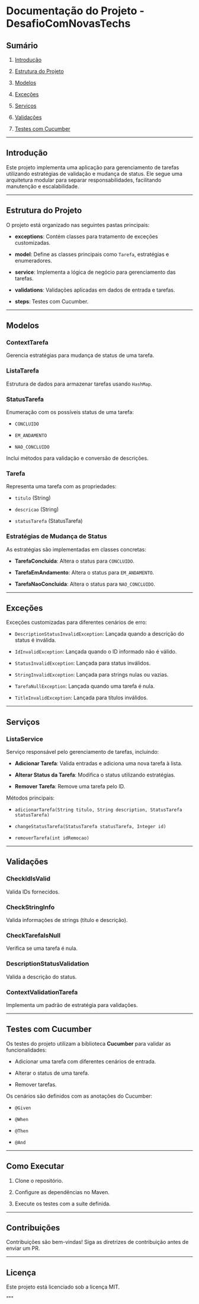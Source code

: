 # Documentação do Projeto - DesafioComNovasTechs



## Sumário

1. [Introdução](#introdução)

2. [Estrutura do Projeto](#estrutura-do-projeto)

3. [Modelos](#modelos)

4. [Exceções](#exceções)

5. [Serviços](#serviços)

6. [Validações](#validações)

7. [Testes com Cucumber](#testes-com-cucumber)



---



## Introdução

Este projeto implementa uma aplicação para gerenciamento de tarefas utilizando estratégias de validação e mudança de status. Ele segue uma arquitetura modular para separar responsabilidades, facilitando manutenção e escalabilidade.



---



## Estrutura do Projeto

O projeto está organizado nas seguintes pastas principais:

- **exceptions**: Contém classes para tratamento de exceções customizadas.

- **model**: Define as classes principais como `Tarefa`, estratégias e enumeradores.

- **service**: Implementa a lógica de negócio para gerenciamento das tarefas.

- **validations**: Validações aplicadas em dados de entrada e tarefas.

- **steps**: Testes com Cucumber.



---



## Modelos

### ContextTarefa

Gerencia estratégias para mudança de status de uma tarefa.



### ListaTarefa

Estrutura de dados para armazenar tarefas usando `HashMap`.



### StatusTarefa

Enumeração com os possíveis status de uma tarefa:

- `CONCLUIDO`

- `EM_ANDAMENTO`

- `NAO_CONCLUIDO`



Inclui métodos para validação e conversão de descrições.



### Tarefa

Representa uma tarefa com as propriedades:

- `titulo` (String)

- `descricao` (String)

- `statusTarefa` (StatusTarefa)



### Estratégias de Mudança de Status

As estratégias são implementadas em classes concretas:

- **TarefaConcluida**: Altera o status para `CONCLUIDO`.

- **TarefaEmAndamento**: Altera o status para `EM_ANDAMENTO`.

- **TarefaNaoConcluida**: Altera o status para `NAO_CONCLUIDO`.



---



## Exceções

Exceções customizadas para diferentes cenários de erro:

- `DescriptionStatusInvalidException`: Lançada quando a descrição do status é inválida.

- `IdInvalidException`: Lançada quando o ID informado não é válido.

- `StatusInvalidException`: Lançada para status inválidos.

- `StringInvalidException`: Lançada para strings nulas ou vazias.

- `TarefaNullException`: Lançada quando uma tarefa é nula.

- `TitleInvalidException`: Lançada para títulos inválidos.



---



## Serviços

### ListaService

Serviço responsável pelo gerenciamento de tarefas, incluindo:

- **Adicionar Tarefa**: Valida entradas e adiciona uma nova tarefa à lista.

- **Alterar Status da Tarefa**: Modifica o status utilizando estratégias.

- **Remover Tarefa**: Remove uma tarefa pelo ID.



Métodos principais:

- `adicionarTarefa(String titulo, String description, StatusTarefa statusTarefa)`

- `changeStatusTarefa(StatusTarefa statusTarefa, Integer id)`

- `removerTarefa(int idRemocao)`



---



## Validações

### CheckIdIsValid

Valida IDs fornecidos.



### CheckStringInfo

Valida informações de strings (título e descrição).



### CheckTarefaIsNull

Verifica se uma tarefa é nula.



### DescriptionStatusValidation

Valida a descrição do status.



### ContextValidationTarefa

Implementa um padrão de estratégia para validações.



---



## Testes com Cucumber

Os testes do projeto utilizam a biblioteca **Cucumber** para validar as funcionalidades:

- Adicionar uma tarefa com diferentes cenários de entrada.

- Alterar o status de uma tarefa.

- Remover tarefas.



Os cenários são definidos com as anotações do Cucumber:

- `@Given`

- `@When`

- `@Then`

- `@And`



---



## Como Executar

1. Clone o repositório.

2. Configure as dependências no Maven.

3. Execute os testes com a suíte definida.



---



## Contribuições

Contribuições são bem-vindas! Siga as diretrizes de contribuição antes de enviar um PR.



---



## Licença

Este projeto está licenciado sob a licença MIT.

"""

